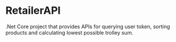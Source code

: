 # RetailerAPI
.Net Core project that provides APIs for querying user token, sorting products and calculating lowest possible trolley sum.
